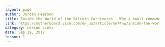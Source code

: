 ```yaml
---
layout: page
author: Jordan Pearson
title: Inside the World of the Bitcoin Carnivores - Why a small community of Bitcoin users is eating meat exclusively
link: https://motherboard.vice.com/en_us/article/ne74nw/inside-the-world-of-the-bitcoin-carnivores
category: Lesson Links
date: Sep 29, 2017
lesson: 1
---
```

